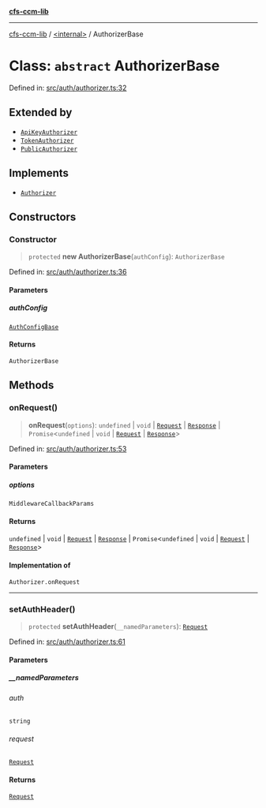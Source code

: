 [**cfs-ccm-lib**](../../README.md)

***

[cfs-ccm-lib](../../README.md) / [\<internal\>](../README.md) / AuthorizerBase

# Class: `abstract` AuthorizerBase

Defined in: [src/auth/authorizer.ts:32](#)

## Extended by

- [`ApiKeyAuthorizer`](../../classes/ApiKeyAuthorizer.md)
- [`TokenAuthorizer`](../../classes/TokenAuthorizer.md)
- [`PublicAuthorizer`](../../classes/PublicAuthorizer.md)

## Implements

- [`Authorizer`](../../interfaces/Authorizer.md)

## Constructors

### Constructor

> `protected` **new AuthorizerBase**(`authConfig`): `AuthorizerBase`

Defined in: [src/auth/authorizer.ts:36](#)

#### Parameters

##### authConfig

[`AuthConfigBase`](../interfaces/AuthConfigBase.md)

#### Returns

`AuthorizerBase`

## Methods

### onRequest()

> **onRequest**(`options`): `undefined` \| `void` \| [`Request`](../interfaces/Request.md) \| [`Response`](../interfaces/Response.md) \| `Promise`\<`undefined` \| `void` \| [`Request`](../interfaces/Request.md) \| [`Response`](../interfaces/Response.md)\>

Defined in: [src/auth/authorizer.ts:53](#)

#### Parameters

##### options

`MiddlewareCallbackParams`

#### Returns

`undefined` \| `void` \| [`Request`](../interfaces/Request.md) \| [`Response`](../interfaces/Response.md) \| `Promise`\<`undefined` \| `void` \| [`Request`](../interfaces/Request.md) \| [`Response`](../interfaces/Response.md)\>

#### Implementation of

`Authorizer.onRequest`

***

### setAuthHeader()

> `protected` **setAuthHeader**(`__namedParameters`): [`Request`](../interfaces/Request.md)

Defined in: [src/auth/authorizer.ts:61](#)

#### Parameters

##### \_\_namedParameters

###### auth

`string`

###### request

[`Request`](../interfaces/Request.md)

#### Returns

[`Request`](../interfaces/Request.md)
